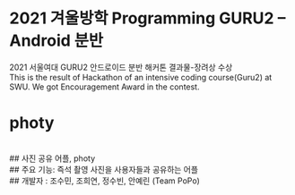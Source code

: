 # 2021 겨울방학 Programming GURU2 – Android 분반 
2021 서울여대 GURU2 안드로이드 분반 해커톤 결과물-장려상 수상 </br>
This is the result of Hackathon of an intensive coding course(Guru2) at SWU. We got Encouragement Award in the contest.
</br>
# photy 
</br>
## 사진 공유 어플, photy </br>
## 주요 기능: 즉석 촬영 사진을 사용자들과  공유하는 어플 </br>
## 개발자 : 조수민, 조희연, 정수빈, 안예린 (Team PoPo)





